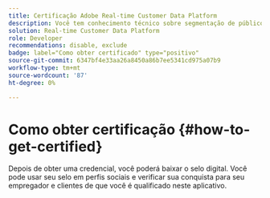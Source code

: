 ```yaml
---
title: Certificação Adobe Real-time Customer Data Platform
description: Você tem conhecimento técnico sobre segmentação de público-alvo, exportações de destino e ativação em tempo real para perfis unificados que seguem as regulamentações de dados e privacidade, as plataformas de dados do cliente (CDP) e o conhecimento do Adobe Experience Platform.
solution: Real-time Customer Data Platform
role: Developer
recommendations: disable, exclude
badge: label="Como obter certificado" type="positivo"
source-git-commit: 6347bf4e33aa26a8450a86b7ee5341cd975a07b9
workflow-type: tm+mt
source-wordcount: '87'
ht-degree: 0%

---
```


# Como obter certificação {#how-to-get-certified}

Depois de obter uma credencial, você poderá baixar o selo digital. Você pode usar seu selo em perfis sociais e verificar sua conquista para seu empregador e clientes de que você é qualificado neste aplicativo.
